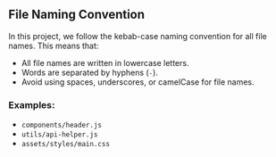## File Naming Convention

In this project, we follow the kebab-case naming convention for all file names. This means that:

- All file names are written in lowercase letters.
- Words are separated by hyphens (`-`).
- Avoid using spaces, underscores, or camelCase for file names.

### Examples:

- `components/header.js`
- `utils/api-helper.js`
- `assets/styles/main.css`
